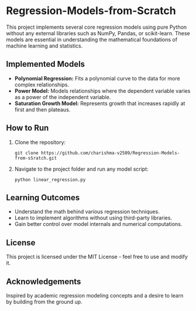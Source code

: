 # Regression-Models-from-Scratch
<p>
This project implements several core regression models using pure Python without any external libraries such as NumPy, Pandas, or scikit-learn. These models are essential in understanding the mathematical foundations of machine learning and statistics.
</p>

<h2>Implemented Models</h2>
<ul>
  <li><strong>Polynomial Regression:</strong> Fits a polynomial curve to the data for more complex relationships.</li>
  <li><strong>Power Model:</strong> Models relationships where the dependent variable varies as a power of the independent variable.</li>
  <li><strong>Saturation Growth Model:</strong> Represents growth that increases rapidly at first and then plateaus.</li>
</ul>
<h2>How to Run</h2>
<ol>
  <li>Clone the repository:
    <pre><code>git clone https://github.com/charishma-v2509/Regression-Models-from-sSratch.git</code></pre>
  </li>
  <li>Navigate to the project folder and run any model script:
    <pre><code>python linear_regression.py</code></pre>
  </li>
</ol>
<h2>Learning Outcomes</h2>
<ul>
  <li>Understand the math behind various regression techniques.</li>
  <li>Learn to implement algorithms without using third-party libraries.</li>
  <li>Gain better control over model internals and numerical computations.</li>
</ul>

<h2>License</h2>
<p>This project is licensed under the MIT License - feel free to use and modify it.</p>

<h2>Acknowledgements</h2>
<p>Inspired by academic regression modeling concepts and a desire to learn by building from the ground up.</p>
